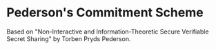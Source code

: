 # Pederson's Commitment Scheme

Based on "Non-Interactive and Information-Theoretic Secure Verifiable Secret Sharing" by Torben Pryds Pederson.
